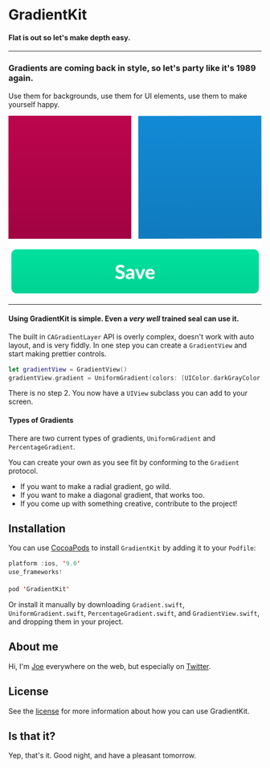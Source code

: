 # GradientKit

#### Flat is out so let's make depth easy.

---

### Gradients are coming back in style, so let's party like it's 1989 again. 

Use them for backgrounds, use them for UI elements, use them to make yourself happy.

![](Images/gradient_examples.png)

---

#### Using GradientKit is simple. Even a _very well_ trained seal can use it.

The built in `CAGradientLayer` API is overly complex, doesn't work with auto layout, and is very fiddly. In one step you can create a `GradientView` and start making prettier controls.

```swift
let gradientView = GradientView()
gradientView.gradient = UniformGradient(colors: [UIColor.darkGrayColor, UIColor.lightGrayColor])
```

There is no step 2. You now have a `UIView` subclass you can add to your screen.

#### Types of Gradients

There are two current types of gradients, `UniformGradient` and `PercentageGradient`. 

You can create your own as you see fit by conforming to the `Gradient` protocol.

- If you want to make a radial gradient, go wild. 
- If you want to make a diagonal gradient, that works too. 
- If you come up with something creative, contribute to the project!


## Installation
You can use [CocoaPods](http://cocoapods.org/) to install `GradientKit` by adding it to your `Podfile`:

```swift
platform :ios, '9.0'
use_frameworks!

pod 'GradientKit'
```

Or install it manually by downloading `Gradient.swift`, `UniformGradient.swift`, `PercentageGradient.swift`, and `GradientView.swift`, and dropping them in your project.

## About me

Hi, I'm [Joe](http://fabisevi.ch) everywhere on the web, but especially on [Twitter](https://twitter.com/mergesort).

## License

See the [license](LICENSE) for more information about how you can use GradientKit.

## Is that it?

Yep, that's it. Good night, and have a pleasant tomorrow.
